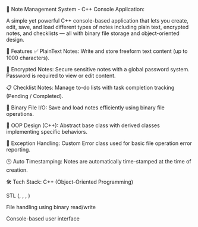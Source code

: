 📝 Note Management System - C++ Console Application:

A simple yet powerful C++ console-based application that lets you create, edit, save, and load different types of notes including plain text, encrypted notes, and checklists — all with binary file storage and object-oriented design.

🚀 Features
✅ PlainText Notes:
Write and store freeform text content (up to 1000 characters).

🔐 Encrypted Notes:
Secure sensitive notes with a global password system. Password is required to view or edit content.

📋 Checklist Notes:
Manage to-do lists with task completion tracking (Pending / Completed).

📂 Binary File I/O:
Save and load notes efficiently using binary file operations.

🧠 OOP Design (C++):
Abstract base class with derived classes implementing specific behaviors.

🧪 Exception Handling:
Custom Error class used for basic file operation error reporting.

🕓 Auto Timestamping:
Notes are automatically time-stamped at the time of creation.

🛠 Tech Stack:
C++ (Object-Oriented Programming)

STL (<string>, <vector>, <fstream>, <ctime>)

File handling using binary read/write

Console-based user interface
